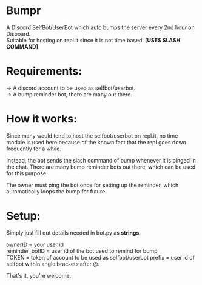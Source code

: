 # Bumpr
A Discord SelfBot/UserBot which auto bumps the server every 2nd hour on Disboard. <br />
Suitable for hosting on repl.it since it is not time based. **__[USES SLASH COMMAND]__**

# Requirements:
-> A discord account to be used as selfbot/userbot. <br />
-> A bump reminder bot, there are many out there.

# How it works:
Since many would tend to host the selfbot/userbot on repl.it, no time module is used here because of the known fact that the repl goes down frequently for a while. <br />

Instead, the bot sends the slash command of bump whenever it is pinged in the chat. There are many bump reminder bots out there, which can be used for this purpose. <br />

The owner must ping the bot once for setting up the reminder, which automatically loops the bump for future.

# Setup:
Simply just fill out details needed in bot.py as **strings**. <br />

ownerID = your user id <br />
reminder_botID = user id of the bot used to remind for bump <br />
TOKEN = token of account to be used as selfbot/userbot
prefix = user id of selfbot within angle brackets after @. 

That's it, you're welcome.
